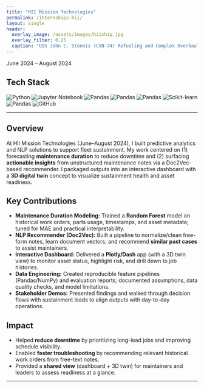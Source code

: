 ```yaml
---
title: "HII Mission Technologies"
permalink: /internships-hii/
layout: single
header:
  overlay_image: /assets/images/hiiship.jpg 
  overlay_filter: 0.25
  caption: "USS John C. Stennis (CVN-74) Refueling and Complex Overhaul (RCOH) Tour"
---
```


June 2024 – August 2024

<section class="tech-stack">
  <h2>Tech Stack</h2>
  <div class="tech-logos">
    <img src="{{ '/assets/logos/python.svg' | relative_url }}"          alt="Python" title="Python">
    <img src="{{ '/assets/logos/jupyter.svg' | relative_url }}" alt="Jupyter Notebook" title="Jupyter Notebook">
    <img src="{{ '/assets/logos/pandas.svg' | relative_url }}" alt="Pandas" title="Pandas">
    <img src="{{ '/assets/logos/numpy.svg' | relative_url }}" alt="Pandas" title="NumPy">
    <img src="{{ '/assets/logos/matplotlib.svg' | relative_url }}" alt="Pandas" title="Matplotlib">
    <img src="{{ '/assets/logos/scikitlearn.svg' | relative_url }}" alt="Scikit-learn" title="Scikit-learn">
    <img src="{{ '/assets/logos/gensim.png' | relative_url }}" alt="Pandas" title="Gensim">
    <img src="{{ '/assets/logos/github.svg' | relative_url }}" alt="GitHub" title="GitHub">
  </div>
</section>

---
## Overview
At HII Mission Technologies (June–August 2024), I built predictive analytics and NLP solutions to support fleet sustainment. My work centered on (1) forecasting **maintenance duration** to reduce downtime and (2) surfacing **actionable insights** from unstructured maintenance notes via a Doc2Vec-based recommender. I packaged outputs into an interactive dashboard with a **3D digital twin** concept to visualize sustainment health and asset readiness.

## Key Contributions
- **Maintenance Duration Modeling:** Trained a **Random Forest** model on historical work orders, parts usage, timestamps, and asset metadata; tuned for MAE and practical interpretability.
- **NLP Recommender (Doc2Vec):** Built a pipeline to normalize/clean free-form notes, learn document vectors, and recommend **similar past cases** to assist maintainers.
- **Interactive Dashboard:** Delivered a **Plotly/Dash** app (with a 3D twin view) to monitor asset status, highlight risk, and drill down to job histories.
- **Data Engineering:** Created reproducible feature pipelines (Pandas/NumPy) and evaluation reports; documented assumptions, data quality checks, and model limitations.
- **Stakeholder Demos:** Presented findings and walked through decision flows with sustainment leads to align outputs with day-to-day operations.

## Impact
- Helped **reduce downtime** by prioritizing long-lead jobs and improving schedule visibility.
- Enabled **faster troubleshooting** by recommending relevant historical work orders from free-text notes.
- Provided a **shared view** (dashboard + 3D twin) for maintainers and leaders to assess readiness at a glance.

---